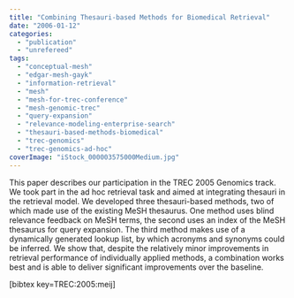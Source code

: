 ```yaml
---
title: "Combining Thesauri-based Methods for Biomedical Retrieval"
date: "2006-01-12"
categories:
  - "publication"
  - "unrefereed"
tags:
  - "conceptual-mesh"
  - "edgar-mesh-gayk"
  - "information-retrieval"
  - "mesh"
  - "mesh-for-trec-conference"
  - "mesh-genomic-trec"
  - "query-expansion"
  - "relevance-modeling-enterprise-search"
  - "thesauri-based-methods-biomedical"
  - "trec-genomics"
  - "trec-genomics-ad-hoc"
coverImage: "iStock_000003575000Medium.jpg"
---
```


This paper describes our participation in the TREC 2005 Genomics track. We took part in the ad hoc retrieval task and aimed at integrating thesauri in the retrieval model. We developed three thesauri-based methods, two of which made use of the existing MeSH thesaurus. One method uses blind relevance feedback on MeSH terms, the second uses an index of the MeSH thesaurus for query expansion. The third method makes use of a dynamically generated lookup list, by which acronyms and synonyms could be inferred. We show that, despite the relatively minor improvements in retrieval performance of individually applied methods, a combination works best and is able to deliver significant improvements over the baseline.

\[bibtex key=TREC:2005:meij\]
